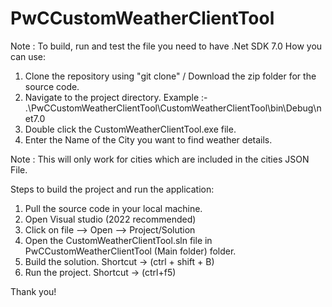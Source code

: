 # PwCCustomWeatherClientTool
Note : To build, run and test the file you need to have .Net SDK 7.0
How you can use:
1. Clone the repository using "git clone" / Download the zip folder for the source code.
2. Navigate to the project directory. Example :- .\PwCCustomWeatherClientTool\CustomWeatherClientTool\bin\Debug\net7.0
3. Double click the CustomWeatherClientTool.exe file.
4. Enter the Name of the City you want to find weather details.

Note : This will only work for cities which are included in the cities JSON File.

Steps to build the project and run the application: 
1. Pull the source code in your local machine.
2. Open Visual studio (2022 recommended)
3. Click on file --> Open --> Project/Solution
4. Open the CustomWeatherClientTool.sln file in PwCCustomWeatherClientTool (Main folder) folder.
5. Build the solution. Shortcut -> (ctrl + shift + B)
6. Run the project. Shortcut -> (ctrl+f5)



Thank you! 
